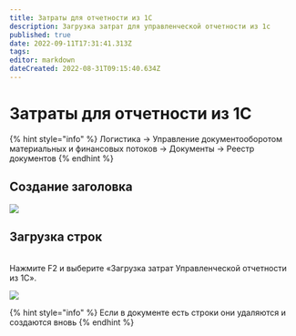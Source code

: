 ```yaml
---
title: Затраты для отчетности из 1С
description: Загрузка затрат для управленческой отчетности из 1с
published: true
date: 2022-09-11T17:31:41.313Z
tags: 
editor: markdown
dateCreated: 2022-08-31T09:15:40.634Z
---
```


# Затраты для отчетности из 1С

{% hint style="info" %}
Логистика → Управление документооборотом материальных и финансовых потоков → Документы → Реестр документов
{% endhint %}

## Создание заголовка

![](<../../.gitbook/assets/1 (53)>)

## Загрузка строк

\
Нажмите F2 и выберите «Загрузка затрат Управленческой отчетности из 1С».

![](<../../.gitbook/assets/0 (68)>)

{% hint style="info" %}
Если в документе есть строки они удаляются и создаются вновь
{% endhint %}

